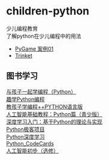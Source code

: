 # children-python
少儿编程教育  
了解python在少儿编程中的用法

+ [PyGame 案例01](https://github.com/CharlesPikachu/Games)
+ [Trinket](https://trinket.io/)


## 图书学习
[与孩子一起学编程（Python）](https://github.com/Baymax94/children-python/tree/master/%E4%B8%8E%E5%AD%A9%E5%AD%90%E4%B8%80%E8%B5%B7%E5%AD%A6%E7%BC%96%E7%A8%8B%EF%BC%88Python%EF%BC%89)  
[趣学Python编程](https://github.com/Baymax94/children-python/tree/master/%E8%B6%A3%E5%AD%A6Python%E7%BC%96%E7%A8%8B)  
[教孩子学编程++PYTHON语言版](https://github.com/Baymax94/children-python/tree/master/%E6%95%99%E5%AD%A9%E5%AD%90%E5%AD%A6%E7%BC%96%E7%A8%8B%2B%2BPYTHON%E8%AF%AD%E8%A8%80%E7%89%88)  
[人工智能基础教程：Python篇（青少版）](https://github.com/Baymax94/children-python/tree/master/%E4%BA%BA%E5%B7%A5%E6%99%BA%E8%83%BD%E5%9F%BA%E7%A1%80%E6%95%99%E7%A8%8B%EF%BC%9APython%E7%AF%87%EF%BC%88%E9%9D%92%E5%B0%91%E7%89%88%EF%BC%89)  
[深度学习入门：基于Python的理论与实现](https://github.com/Baymax94/children-python/tree/master/%E6%B7%B1%E5%BA%A6%E5%AD%A6%E4%B9%A0%E5%85%A5%E9%97%A8%EF%BC%9A%E5%9F%BA%E4%BA%8EPython%E7%9A%84%E7%90%86%E8%AE%BA%E4%B8%8E%E5%AE%9E%E7%8E%B0)  
[Python极客项目](https://github.com/Baymax94/children-python/tree/master/Python%E6%9E%81%E5%AE%A2%E9%A1%B9%E7%9B%AE)  
[Python深度学习](https://github.com/Baymax94/children-python/tree/master/Python%E6%B7%B1%E5%BA%A6%E5%AD%A6%E4%B9%A0)  
[Python_CodeCards](https://github.com/Baymax94/children-python/tree/master/Python_CodeCards)  
[人工智能初步（选修）](https://github.com/Baymax94/children-python/tree/master/%E4%BA%BA%E5%B7%A5%E6%99%BA%E8%83%BD%E5%88%9D%E6%AD%A5%EF%BC%88%E9%80%89%E4%BF%AE%EF%BC%89)  
